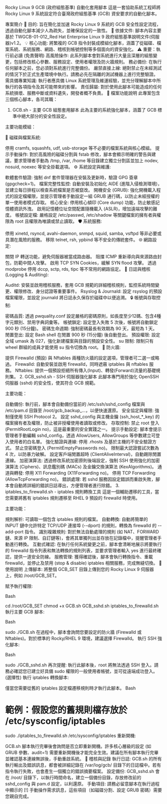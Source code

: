Rocky Linux 9 GCB (政府組態基準) 自動化套用腳本
這是一套協助系統工程師將 Rocky Linux 9 系統設定符合臺灣政府組態基準 (GCB) 資安要求的自動化腳本。

專案簡介
🎯 目的: 旨在簡化並加速 Rocky Linux 9 系統的 GCB 安全性設定流程，透過自動化腳本減少人為疏失，並確保設定的一致性。
📄 依據文件: 腳本內容主要基於 TWGCB-01-012_Red Hat Enterprise Linux 9 政府組態基準說明文件(伺服器)v1.2。
💡 核心功能: 將繁複的 GCB 指令封裝成模組化腳本，涵蓋了從磁碟、檔案系統、系統服務、網路、稽核到帳號控制等多個面向的資安強化。
⚠️ 重要：執行前必讀 (免責聲明)
高風險操作: 此系列腳本會對系統進行大量且深層的組態變更，包括修改核心參數、服務設定、使用者權限及防火牆規則。
務必備份: 在執行任何腳本之前，您必須對系統進行完整備份。
嚴禁直接上線: 絕對禁止在未經測試的情況下於正式生產環境中執行。請務必先在隔離的測試機器上進行完整驗證。
需具備專業知識: 執行者應具備 Linux 系統管理及維運經驗，並充分理解腳本中所執行的各項指令及其可能帶來的影響。
責任歸屬: 對於使用此腳本可能造成的任何系統損壞、服務中斷或資料遺失，開發者概不負責。
📁 檔案功能說明
此專案包含三個核心腳本，各司其職：

1. GCB.sh - 主要 GCB 組態套用腳本
此為主要的系統強化腳本，涵蓋了 GCB 標準中絕大部分的安全性設定。

主要功能模組：

💽 磁碟與檔案系統:

停用 cramfs, squashfs, udf, usb-storage 等不必要的檔案系統與核心模組。
提示手動操作: 對於高風險的磁碟分割與 fstab 修改，腳本會顯示明確的警告與建議，要求管理者手動為 /tmp, /var, /home 等目錄建立獨立分割區並加上 nodev, nosuid, noexec 等安全掛載選項。
⚙️ 系統設定與維護:

軟體套件驗證: 強制 dnf 套件管理器在安裝及更新時，驗證 GPG 簽章 (gpgcheck=1)。
檔案完整性監控: 自動安裝及初始化 AIDE (進階入侵檢測環境)，並建立每日排程以檢查系統檔案是否被竄改。
開機安全 (GRUB): 強化開機載入程式的設定檔權限，並提示管理者手動設定一組 GRUB 通行碼，以防止未經授權的單一使用者模式存取。
核心安全:
停用核心傾印 (Core dump) 功能，防止敏感記憶體資訊外洩。
啟用記憶體位址空間配置隨機載入 (ASLR)，增加遠端攻擊的難度。
帳號設定檔: 嚴格設定 /etc/passwd, /etc/shadow 等關鍵檔案的擁有者與權限為 root 且權限為唯讀或禁止讀取。
🛡️ 系統服務:

停用 xinetd, rsyncd, avahi-daemon, snmpd, squid, samba, vsftpd 等非必要或具潛在風險的服務。
移除 telnet, rsh, ypbind 等不安全的傳統套件。
🌐 網路設定:

關閉 IP 轉送功能，避免伺服器被當成路由器。
阻擋 ICMP 重新導向與來源路由封包，防範中間人攻擊。
啟用 TCP SYN Cookies，緩解 SYN flood 攻擊。
透過 modprobe 停用 dccp, sctp, rds, tipc 等不常用的網路協定。
📜 日誌與稽核 (Logging & Auditing):

Auditd: 安裝並啟用稽核服務，套用 GCB 規範的詳細稽核規則，監控系統時間變更、權限修改、身分認證等重要事件。
Rsyslog & Journald: 設定 rsyslog 的預設檔案權限，並設定 journald 將日誌永久保存於磁碟中以便追溯。
🔒 帳號與存取控制:

密碼品質: 透過 pwquality.conf 設定嚴格的密碼原則，如長度至少12碼、包含4種字元類別、禁用字典詞彙等。
帳號鎖定: 設定登入失敗 5 次後，帳號將自動鎖定 900 秒 (15分鐘)。
密碼生命週期: 強制密碼最長有效期為 90 天，最短為 1 天。
閒置登出: 設定 Bash shell 在閒置 900 秒 (15分鐘) 後自動登出。
預設權限: 設定全域 umask 為 027，強化新建檔案與目錄的預設安全性。
su 限制: 限制只有 wheel 群組的成員才能使用 su 指令切換為 root。
🧱 防火牆:

提供 Firewalld (預設) 與 Nftables 兩種防火牆的設定選項，管理者可二選一或略過。
Firewalld: 自動安裝並啟用 firewalld，同時遮蔽 iptables 與 nftables 服務。
Nftables: 提供一個預設拒絕所有傳入(Input)、轉發(Forward)流量的基礎規則集。
2. GCB_sshd.sh - SSH 伺服器強化腳本
此腳本專門用於強化 OpenSSH 伺服器 (sshd) 的安全性，使其符合 GCB 規範。

主要功能：

自動備份: 執行前，腳本會自動備份當前的 /etc/ssh/sshd_config 檔案與 /etc/pam.d 目錄至 /root/gcb_backup_...，以便快速還原。
安全協定與權限:
強制僅使用 SSH Protocol 2。
設定 sshd_config 與主機金鑰 (ssh_host_*_key) 的檔案擁有者及權限，防止被非授權使用者讀取或修改。
存取控制:
禁止 root 登入 (PermitRootLogin no)，這是最重要的安全實踐之一。
提示手動設定: 腳本會提示管理者手動編輯 sshd_config，透過 AllowUsers, AllowGroups 等參數建立可登入使用者的白名單。
強化驗證與連線:
停用 .rhosts 及基於主機的不安全驗證方式。
禁止空密碼登入 (PermitEmptyPasswords no)。
限制最大認證嘗試次數為 4 次，以防暴力破解。
設定客戶端閒置超時 (ClientAliveInterval)，自動踢除閒置連線。
加密演算法:
透過修改系統加密原則後端設定，強制 SSH 使用強化的加密演算法 (Ciphers)、訊息鑑別碼 (MACs) 及金鑰交換演算法 (KexAlgorithms)。
通道與轉發:
停用 X11 Forwarding (X11Forwarding no)。
停用 TCP Forwarding (AllowTcpForwarding no)。
錯誤處理: 若 sshd 服務因設定錯誤而重啟失敗，腳本會自動將詳細的錯誤日誌導出，方便管理者進行除錯。
3. iptables_to_firewalld.sh - iptables 規則轉換工具
這是一個輔助遷移的工具，當您需要將舊有 iptables 規則遷移至 RHEL 9 預設的 firewalld 時使用。

主要功能：

規則解析: 可讀取一個包含 iptables 規則的檔案。
自動轉換: 自動將簡單的 INPUT 鏈中允許特定 TCP/UDP 連接埠 (--dport) 的規則，轉換為 firewalld 的 --add-port 指令。
識別複雜規則: 對於無法自動處理的規則 (如 NAT、FORWARD 鏈、來源 IP 限制、自訂鏈等)，會將其單獨列出並存放在記錄檔中，提醒管理者手動進行轉換。
互動式確認: 在執行任何系統變更之前，腳本會清晰地展示將要執行的 firewalld 指令列表和無法轉換的規則列表，並要求管理者輸入 yes 進行最終確認，提供一道安全防線。
服務管理: 獲得確認後，腳本會執行轉換指令、重載 firewalld，並停止及禁用 (stop & disable) iptables 相關服務，完成無縫切換。
🚀 使用說明
上傳腳本: 將整個 GCB_SET 目錄上傳到您的 Rocky Linux 9 伺服器上，例如 /root/GCB_SET。

賦予執行權限:

Bash

cd /root/GCB_SET
chmod +x GCB.sh GCB_sshd.sh iptables_to_firewalld.sh
執行主要 GCB 腳本:

Bash

sudo ./GCB.sh
在過程中，腳本會詢問您要設定的防火牆 (Firewalld 或 Nftables)。對於標準的 Rocky/RHEL 9 環境，建議選擇 Firewalld。
執行 SSH 強化腳本:

Bash

sudo ./GCB_sshd.sh
再次提醒: 執行此腳本後，root 將無法透過 SSH 登入。請務必確認您已建立好具備 sudo 權限的一般使用者帳號，並可從遠端成功登入。
(選擇性) 執行 iptables 轉換腳本:

僅當您需要從舊的 iptables 設定檔遷移規則時才執行此腳本。
Bash

# 範例：假設您的舊規則檔存放於 /etc/sysconfig/iptables
sudo ./iptables_to_firewalld.sh /etc/sysconfig/iptables
重新開機:

GCB.sh 腳本執行完畢後會詢問是否立即重新開機。許多核心層級的設定 (如 GRUB 參數、audit=1) 需要重新開機後才能完全生效。建議在所有腳本執行完畢並確認基本連線無誤後，手動重啟系統。
📝 稽核與記錄
執行日誌: GCB.sh 的所有執行輸出及錯誤訊息，都會被詳細記錄在 /var/log/gcb/ 目錄下的日誌檔中。若有指令執行失敗，也會產生一個獨立的錯誤摘要檔案。
設定備份: GCB_sshd.sh 會在 /root/ 目錄下，以執行時間命名，建立一個備份目錄，存放修改前的 sshd_config 與 pam.d 設定，以利還原。
手動項目: 請務必留意腳本在執行過程中顯示的 [!] 手動操作需求訊息，這些項目（如磁碟分割、設定 GRUB 密碼）需要您親自完成。
